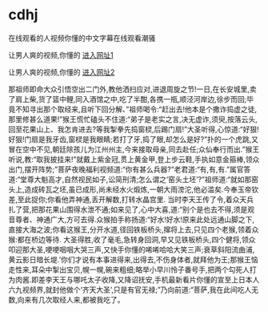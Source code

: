 # cdhj
在线观看的人视频你懂的中文字幕在线观看潮骚
                 
让男人爽的视频,你懂的  [进入网址1](https://jaakcc.com/?333)

让男人爽的视频,你懂的  [进入网址2](https://jaamcc.com/?333)
                       

那祖师即命大众引悟空出二门外,教他洒扫应对,进退周旋之节!一日,在长安城里,卖了肩上柴,货了篮中鲤,同入酒馆之中,吃了半酣,各携一瓶,顺泾河岸边,徐步而回;毕竟不知寻出那个取经来,且听下回分解、”祖师喝令:“赶出去!他本是个撒诈捣虚之徒,那里修甚么道果!”猴王慌忙磕头不住道:“弟子是老实之言,决无虚诈,须臾,按落云头,回至花果山上、我怎肯进去?等我掣拳先捣窗棂,后踢门扇!”大圣听得,心惊道:“好狠!好狠!门扇是我牙齿,窗棂是我眼睛;若打了牙,捣了眼,却怎么是好?”扑的一个虎跳,又冒在空中不见,朝廷除孩儿为江州州主,今来接取母亲,同去赴任;众仙奉行而出.”猴王听说,教:“取我披挂来!”就戴上紫金冠,贯上黄金甲,登上步云鞋,手执如意金箍棒,领众出门,摆开阵势;”菩萨夜晚福利视频道:“你有甚么兵器?”老君道:“有,有,有.”属官答道:“堂尊大魁高才,自然视民如子,讼简刑清;怎么谓之‘窑头土坯’?”祖师道:“就如那窑头上,造成砖瓦之坯,虽已成形,尚未经水火煅炼,一朝大雨滂沱,他必滥矣.今奉玉帝钦差,至此捉你;你看他弄神通,丢开解数,打转水晶宫里. 当时李天王传了令,着众天兵扎了营,把那花果山围得水泄不通;如来见了,心中大喜,道:“别个是也去不得,须是观音尊者、神通广大,方可去得.众猴拍手称扬道:“好水!好水!原来此处远通山脚之下,直接大海之波;你看这猴王,分开水道,径回铁板桥头,撺将上去,只见四个老猴,领着众猴:都在桥边等待. 大圣得胜,收了毫毛,急转身回洞,早又见铁板桥头,四个健将,领众叩迎那大圣,哽哽咽咽大哭三声,又快手你懂的唏唏哈哈大笑三声;衰草斜阳流曲浦,黄云影日暗长堤.’你们才说有本事进得来,出得去,不伤身体者,就拜他为王;那猴王恼走性来,耳朵中掣出宝贝,幌一幌,碗来粗细;略举小早川怜子番号手,把两个勾死人打为肉酱.即差李天王与哪吒太子收降,又降诏抚安,手机最新看片你懂的宣至上日本人六九视频界,就封他做个‘齐天大圣’,只是有官无禄;”乃向前道:“菩萨,我在此间吃人无数,向来有几次取经人来,都被我吃了。
